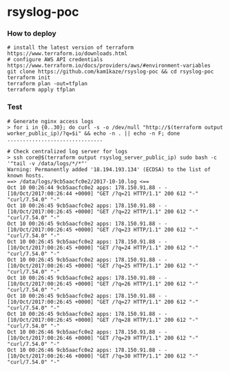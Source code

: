 # rsyslog-poc

### How to deploy

    # install the latest version of terraform https://www.terraform.io/downloads.html
    # configure AWS API credentials https://www.terraform.io/docs/providers/aws/#environment-variables
    git clone https://github.com/kam1kaze/rsyslog-poc && cd rsyslog-poc
    terraform init
    terraform plan -out=tfplan
    terraform apply tfplan

### Test

    # Generate nginx access logs
    > for i in {0..30}; do curl -s -o /dev/null "http://$(terraform output worker_public_ip)/?q=$i" && echo -n . || echo -n F; done
    ...............................

    # Check centralized log server for logs
    > ssh core@$(terraform output rsyslog_server_public_ip) sudo bash -c '"tail -v /data/logs/*/*"'
    Warning: Permanently added '18.194.193.134' (ECDSA) to the list of known hosts.
    ==> /data/logs/9cb5aacfc0e2/2017-10-10.log <==
    Oct 10 00:26:44 9cb5aacfc0e2 apps: 178.150.91.88 - - [10/Oct/2017:00:26:44 +0000] "GET /?q=21 HTTP/1.1" 200 612 "-" "curl/7.54.0" "-"
    Oct 10 00:26:45 9cb5aacfc0e2 apps: 178.150.91.88 - - [10/Oct/2017:00:26:45 +0000] "GET /?q=22 HTTP/1.1" 200 612 "-" "curl/7.54.0" "-"
    Oct 10 00:26:45 9cb5aacfc0e2 apps: 178.150.91.88 - - [10/Oct/2017:00:26:45 +0000] "GET /?q=23 HTTP/1.1" 200 612 "-" "curl/7.54.0" "-"
    Oct 10 00:26:45 9cb5aacfc0e2 apps: 178.150.91.88 - - [10/Oct/2017:00:26:45 +0000] "GET /?q=24 HTTP/1.1" 200 612 "-" "curl/7.54.0" "-"
    Oct 10 00:26:45 9cb5aacfc0e2 apps: 178.150.91.88 - - [10/Oct/2017:00:26:45 +0000] "GET /?q=25 HTTP/1.1" 200 612 "-" "curl/7.54.0" "-"
    Oct 10 00:26:45 9cb5aacfc0e2 apps: 178.150.91.88 - - [10/Oct/2017:00:26:45 +0000] "GET /?q=26 HTTP/1.1" 200 612 "-" "curl/7.54.0" "-"
    Oct 10 00:26:45 9cb5aacfc0e2 apps: 178.150.91.88 - - [10/Oct/2017:00:26:45 +0000] "GET /?q=27 HTTP/1.1" 200 612 "-" "curl/7.54.0" "-"
    Oct 10 00:26:45 9cb5aacfc0e2 apps: 178.150.91.88 - - [10/Oct/2017:00:26:45 +0000] "GET /?q=28 HTTP/1.1" 200 612 "-" "curl/7.54.0" "-"
    Oct 10 00:26:46 9cb5aacfc0e2 apps: 178.150.91.88 - - [10/Oct/2017:00:26:46 +0000] "GET /?q=29 HTTP/1.1" 200 612 "-" "curl/7.54.0" "-"
    Oct 10 00:26:46 9cb5aacfc0e2 apps: 178.150.91.88 - - [10/Oct/2017:00:26:46 +0000] "GET /?q=30 HTTP/1.1" 200 612 "-" "curl/7.54.0" "-"
